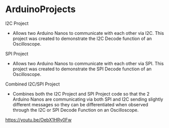 # ArduinoProjects

I2C Project

-  Allows two Arduino Nanos to communicate with each other via I2C. This project was created to demonstrate the I2C Decode function of an Oscilloscope.

SPI Project

-  Allows two Arduino Nanos to communicate with each other via SPI. This project was created to demonstrate the SPI Decode function of an Oscilloscope.

Combined I2C/SPI Project

-  Combines both the I2C Project and SPI Project code so that the 2 Arduino Nanos are communicating via both SPI and I2C sending slightly different messages so they can be differentiated when observed through the I2C or SPI Decode Function on an Oscilloscope.

https://youtu.be/OebX1HRy0Fw 

    
